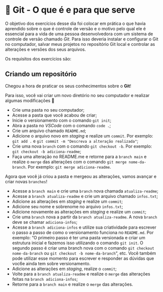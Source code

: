 # :pencil: Git - O que é e para que serve

O objetivo dos exercícios desse dia foi colocar em prática o que havia aprendido sobre o que é controle de versão e o motivo pelo qual ele é essencial para a vida de uma pessoa desenvolvedora com um sistema de controle de versão chamado _Git_. Para isso deveria instalar e configurar o Git no computador, salvar meus projetos no repositório Git local e controlar as alterações e versões dos seus arquivos.

Os requisitos dos exercícios são:

## Criando um repositório

Chegou a hora de praticar os seus conhecimentos sobre o **Git**!

Para isso, você vai criar um novo diretório no seu computador e realizar algumas modificações 🤩

- Crie uma pasta no seu computador;
- Acesse a pasta que você acabou de criar;
- Inicie o versionamento com o comando `git init`;
- Abra a pasta no _VSCode_ com o comando `code .`;
- Crie um arquivo chamado `README.md`;
- Adicione o arquivo novo em _staging_ e realize um `commit`. Por exemplo: `git add .` e `git commit -m "Descreva a alteração realizada"`;
- Crie uma nova `branch` com o comando `git checkout -b`. Por exemplo: `git checkout -b adiciona-readme`;
- Faça uma alteração no README.me e retorne para a `branch main` e realize o `merge` das alterações com o comando `git merge nome-da-branch`. Por exemplo: `git merge adiciona-readme`.

Agora que você já criou a pasta e mergeou as alterações, vamos avançar e criar novas `branches`!

- Acesse a `branch main` e crie uma `branch` nova chamada `atualiza-readme`;
- Acesse a `branch atualiza-readme` e crie um arquivo chamado `infos.txt`;
- Adicione as alterações em _staging_ e realize um `commit`;
- Adicione seu nome e sobrenome no arquivo `infos.txt`;
- Adicione novamente as alterações em _staging_ e realize um `commit`;
- Crie uma `branch` nova a partir da `branch atualiza-readme`. A nova `branch` deve se chamar `adiciona-infos`;
- Acesse a `branch adiciona-infos` e utilize sua criatividade para escrever o passo a passo de como o versionamento funciona no `README.md`. Por exemplo: “O primeiro passo é ter uma pasta versionada e criar um estrutura inicial e fazemos isso utilizando o comando `git init`. O segundo passo é criar uma branch nova com o comando `git checkout nome-da-branch` ou `git checkout -b nome-da-branch`“, etc. Você também pode utilizar esse momento para escrever e responder as dúvidas que voc6e ainda tem sobre versionamento.
- Adicione as alterações em _staging_, realize o `commit`;
- Volte para a `branch atualiza-readme` e realize o `merge` das alterações feitas na `branch adiciona-infos`;
- Retorne para a `branch main` e realize o `merge` das alterações.
